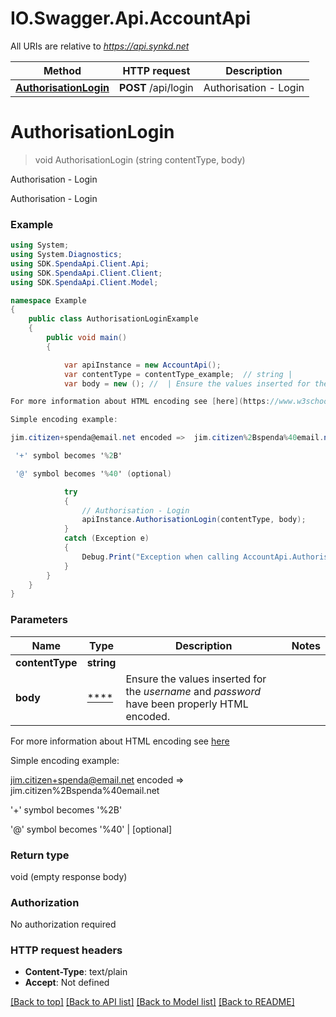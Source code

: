 # IO.Swagger.Api.AccountApi

All URIs are relative to *https://api.synkd.net*

Method | HTTP request | Description
------------- | ------------- | -------------
[**AuthorisationLogin**](AccountApi.md#authorisationlogin) | **POST** /api/login | Authorisation - Login

<a name="authorisationlogin"></a>
# **AuthorisationLogin**
> void AuthorisationLogin (string contentType,  body)

Authorisation - Login

Authorisation - Login

### Example
```csharp
using System;
using System.Diagnostics;
using SDK.SpendaApi.Client.Api;
using SDK.SpendaApi.Client.Client;
using SDK.SpendaApi.Client.Model;

namespace Example
{
    public class AuthorisationLoginExample
    {
        public void main()
        {

            var apiInstance = new AccountApi();
            var contentType = contentType_example;  // string | 
            var body = new (); //  | Ensure the values inserted for the _username_ and _password_ have been properly HTML encoded. 

For more information about HTML encoding see [here](https://www.w3schools.com/tags/ref_urlencode.asp)

Simple encoding example: 

jim.citizen+spenda@email.net encoded =>  jim.citizen%2Bspenda%40email.net 

 '+' symbol becomes '%2B' 

 '@' symbol becomes '%40' (optional) 

            try
            {
                // Authorisation - Login
                apiInstance.AuthorisationLogin(contentType, body);
            }
            catch (Exception e)
            {
                Debug.Print("Exception when calling AccountApi.AuthorisationLogin: " + e.Message );
            }
        }
    }
}
```

### Parameters

Name | Type | Description  | Notes
------------- | ------------- | ------------- | -------------
 **contentType** | **string**|  | 
 **body** | [****](.md)| Ensure the values inserted for the _username_ and _password_ have been properly HTML encoded. 

For more information about HTML encoding see [here](https://www.w3schools.com/tags/ref_urlencode.asp)

Simple encoding example: 

jim.citizen+spenda@email.net encoded &#x3D;&gt;  jim.citizen%2Bspenda%40email.net 

 &#x27;+&#x27; symbol becomes &#x27;%2B&#x27; 

 &#x27;@&#x27; symbol becomes &#x27;%40&#x27; | [optional] 

### Return type

void (empty response body)

### Authorization

No authorization required

### HTTP request headers

 - **Content-Type**: text/plain
 - **Accept**: Not defined

[[Back to top]](#) [[Back to API list]](../Api) [[Back to Model list]](../Models) [[Back to README]](../README.md)

